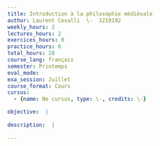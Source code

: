 ```yaml
---
title: Introduction à la philosophie médiévale
author: Laurent Cesalli  \-  32I0192
weekly_hours: 2
lectures_hours: 2
exercices_hours: 0
practice_hours: 0
total_hours: 28
course_lang: français
semester: Printemps
eval_mode: 
exa_session: Juillet
course_format: Cours
cursus:
  - {name: No cursus, type: \-, credits: \-}

objective:  |
            
description:  |
              
---
```


